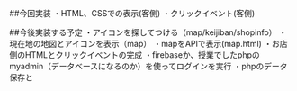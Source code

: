 ##今回実装
・HTML、CSSでの表示(客側)
・クリックイベント(客側)





##今後実装する予定
・アイコンを探してつける（map/keijiban/shopinfo）
・現在地の地図とアイコンを表示（map）
・mapをAPIで表示(map.html)
・お店側のHTMLとクリックイベントの完成
・firebaseか、授業でしたphpのmyadmin（データベースになるのか）を使ってログインを実行
・phpのデータ保存と





